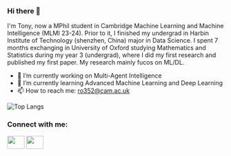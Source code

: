 ### Hi there 👋
I'm Tony, now a MPhil student in Cambridge Machine Learning and Machine Intelligence (MLMI 23-24). Prior to it, I finished my undergrad in Harbin Institute of Technology (shenzhen, China) major in Data Science. I spent 7 months exchanging in University of Oxford studying Mathematics and Statistics during my year 3 (undergrad), where I did my first research and published my first paper. My research mainly fucos on ML/DL.

- 🔭 I’m currently working on Multi-Agent Intelligence
- 🌱 I’m currently learning Advanced Machine Learning and Deep Learning
- 📫 How to reach me: ro352@cam.ac.uk

![Top Langs](https://github-readme-stats.vercel.app/api/top-langs/?username=tonyauyeung&layout=compact&size_weight=0&count_weight=1&hide=jupyter_notebook)
<h3 align="left">Connect with me:</h3>
<p align="left">
<!-- <a href="your link" target="blank"><img align="center" src="https://cdn.jsdelivr.net/npm/simple-icons@3.0.1/icons/twitter.svg" alt="" height="30" width="40" /></a> -->
<a href="https://linkedin.com/in/seoihong-auyeung-225845235" target="blank"><img align="center" src="https://cdn.jsdelivr.net/npm/simple-icons@3.0.1/icons/linkedin.svg" alt="" height="30" width="40" /></a>
<a href="https://www.instagram.com/tony.seoihong.auyeung/" target="blank"><img align="center" src="https://cdn.jsdelivr.net/npm/simple-icons@3.0.1/icons/instagram.svg" alt="" height="30" width="40" /></a>
<!-- <a href="your link" target="blank"><img align="center" src="https://cdn.jsdelivr.net/npm/simple-icons@3.0.1/icons/youtube.svg" alt="" height="30" width="40" /></a> -->
</p>
<!--![Tony's GitHub stats](https://github-readme-stats.vercel.app/api?username=tonyauyeung&show_icons=true&theme=radical)-->
<!--
**tonyauyeung/tonyauyeung** is a ✨ _special_ ✨ repository because its `README.md` (this file) appears on your GitHub profile.

Here are some ideas to get you started:

- 🔭 I’m currently working on ...
- 🌱 I’m currently learning ...
- 👯 I’m looking to collaborate on ...
- 🤔 I’m looking for help with ...
- 💬 Ask me about ...
- 📫 How to reach me: ...
- 😄 Pronouns: ...
- ⚡ Fun fact: ...
-->
